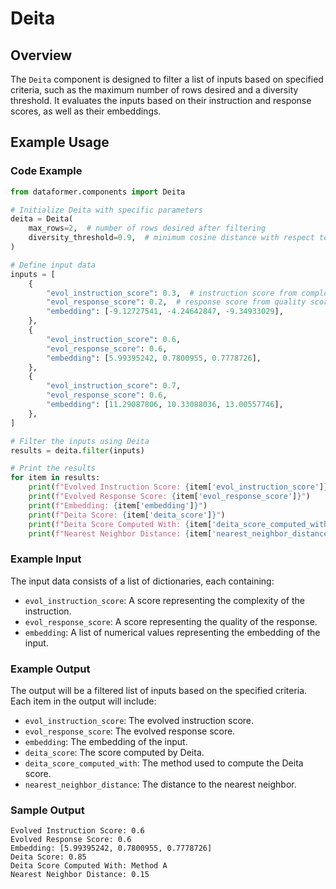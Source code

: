 # Deita

## Overview
The `Deita` component is designed to filter a list of inputs based on specified criteria, such as the maximum number of rows desired and a diversity threshold. It evaluates the inputs based on their instruction and response scores, as well as their embeddings.

## Example Usage

### Code Example
```python
from dataformer.components import Deita

# Initialize Deita with specific parameters
deita = Deita(
    max_rows=2,  # number of rows desired after filtering
    diversity_threshold=0.9,  # minimum cosine distance with respect to its nearest neighbor, default value = 0.7
)

# Define input data
inputs = [
    {
        "evol_instruction_score": 0.3,  # instruction score from complexity scorer
        "evol_response_score": 0.2,  # response score from quality scorer
        "embedding": [-9.12727541, -4.24642847, -9.34933029],
    },
    {
        "evol_instruction_score": 0.6,
        "evol_response_score": 0.6,
        "embedding": [5.99395242, 0.7800955, 0.7778726],
    },
    {
        "evol_instruction_score": 0.7,
        "evol_response_score": 0.6,
        "embedding": [11.29087806, 10.33088036, 13.00557746],
    },
]

# Filter the inputs using Deita
results = deita.filter(inputs)

# Print the results
for item in results:
    print(f"Evolved Instruction Score: {item['evol_instruction_score']}")
    print(f"Evolved Response Score: {item['evol_response_score']}")
    print(f"Embedding: {item['embedding']}")
    print(f"Deita Score: {item['deita_score']}")
    print(f"Deita Score Computed With: {item['deita_score_computed_with']}")
    print(f"Nearest Neighbor Distance: {item['nearest_neighbor_distance']}")
```

### Example Input
The input data consists of a list of dictionaries, each containing:
- `evol_instruction_score`: A score representing the complexity of the instruction.
- `evol_response_score`: A score representing the quality of the response.
- `embedding`: A list of numerical values representing the embedding of the input.

### Example Output
The output will be a filtered list of inputs based on the specified criteria. Each item in the output will include:
- `evol_instruction_score`: The evolved instruction score.
- `evol_response_score`: The evolved response score.
- `embedding`: The embedding of the input.
- `deita_score`: The score computed by Deita.
- `deita_score_computed_with`: The method used to compute the Deita score.
- `nearest_neighbor_distance`: The distance to the nearest neighbor.

### Sample Output
```
Evolved Instruction Score: 0.6
Evolved Response Score: 0.6
Embedding: [5.99395242, 0.7800955, 0.7778726]
Deita Score: 0.85
Deita Score Computed With: Method A
Nearest Neighbor Distance: 0.15
```